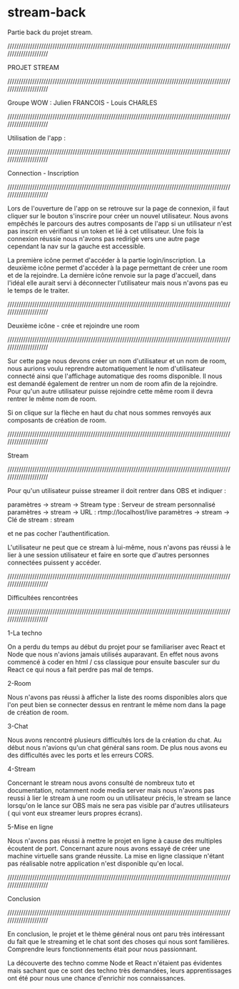 # stream-back
Partie back du projet stream.

/////////////////////////////////////////////////////////////////////////////////////////////////////////////////////

PROJET STREAM

/////////////////////////////////////////////////////////////////////////////////////////////////////////////////////

Groupe WOW : Julien FRANCOIS - Louis CHARLES

/////////////////////////////////////////////////////////////////////////////////////////////////////////////////////

Utilisation de l'app :

/////////////////////////////////////////////////////////////////////////////////////////////////////////////////////

Connection - Inscription

/////////////////////////////////////////////////////////////////////////////////////////////////////////////////////


Lors de l'ouverture de l'app on se retrouve sur la page de connexion, il faut cliquer sur le bouton s'inscrire
pour créer un nouvel utilisateur. 
Nous avons empêchés le parcours des autres composants de l'app si un utilisateur n'est pas inscrit en vérifiant 
si un token et lié à cet utilisateur.
Une fois la connexion réussie nous n'avons pas redirigé vers une autre page cependant la nav sur la gauche est 
accessible.

La première icône permet d'accéder à la partie login/inscription.
La deuxième icône permet d'accéder à la page permettant de créer une room et de la rejoindre.
La dernière icône renvoie sur la page d'accueil, dans l'idéal elle aurait servi à déconnecter l'utilisateur
mais nous n'avons pas eu le temps de le traiter.


/////////////////////////////////////////////////////////////////////////////////////////////////////////////////////

Deuxième icône - crée et rejoindre une room

/////////////////////////////////////////////////////////////////////////////////////////////////////////////////////


Sur cette page nous devons créer un nom d'utilisateur et un nom de room, nous aurions voulu reprendre automatiquement
le nom d'utilisateur connecté ainsi que l'affichage automatique des rooms disponible.
Il nous est demandé également de rentrer un nom de room afin de la rejoindre.
Pour qu'un autre utilisateur puisse rejoindre cette même room il devra rentrer le même nom de room.

Si on clique sur la flèche en haut du chat nous sommes renvoyés aux composants de création de room. 


/////////////////////////////////////////////////////////////////////////////////////////////////////////////////////

Stream

/////////////////////////////////////////////////////////////////////////////////////////////////////////////////////


Pour qu'un utilisateur puisse streamer il doit rentrer dans OBS et indiquer :

paramètres -> stream -> Stream type : Serveur de stream personnalisé
paramètres -> stream -> URL : rtmp://localhost/live
paramètres -> stream -> Clé de stream : stream

et ne pas cocher l'authentification.

L'utilisateur ne peut que ce stream à lui-même, nous n'avons pas réussi à le lier à une session utilisateur et 
faire en sorte que d'autres personnes connectées puissent y accéder.



/////////////////////////////////////////////////////////////////////////////////////////////////////////////////////

Difficultées rencontrées 

/////////////////////////////////////////////////////////////////////////////////////////////////////////////////////


1-La techno

On a perdu du temps au début du projet pour se familiariser avec React et Node que nous n'avions jamais utilisés
auparavant. En effet nous avons commencé à coder en html / css classique pour ensuite basculer sur du React ce qui 
nous a fait perdre pas mal de temps.

2-Room

Nous n'avons pas réussi à afficher la liste des rooms disponibles alors que l'on peut bien se connecter dessus en 
rentrant le même nom dans la page de création de room.


3-Chat

Nous avons rencontré plusieurs difficultés lors de la création du chat. Au début nous n'avions qu'un chat général 
sans room. De plus nous avons eu des difficultés avec les ports et les erreurs CORS.

4-Stream

Concernant le stream nous avons consulté de nombreux tuto et documentation, notamment node media server mais
nous n'avons pas reussi à lier le stream à une room ou un utilisateur précis, le stream se lance lorsqu'on le 
lance sur OBS mais ne sera pas visible par d'autres utilisateurs ( qui vont eux streamer leurs propres écrans).

5-Mise en ligne 

Nous n'avons pas réussi à mettre le projet en ligne à cause des multiples écoutent de port. Concernant azure nous avons
essayé de créer une machine virtuelle sans grande réussite.
La mise en ligne classique n'étant pas réalisable notre application n'est disponible qu'en local. 


/////////////////////////////////////////////////////////////////////////////////////////////////////////////////////

Conclusion

/////////////////////////////////////////////////////////////////////////////////////////////////////////////////////


En conclusion, le projet et le thème général nous ont paru très intéressant du fait que le streaming et le chat sont
des choses qui nous sont familières. Comprendre leurs fonctionnements était pour nous passionnant.

La découverte des techno comme Node et React n'étaient pas évidentes mais sachant que ce sont des techno très demandées,
leurs apprentissages ont été pour nous une chance d'enrichir nos connaissances.
